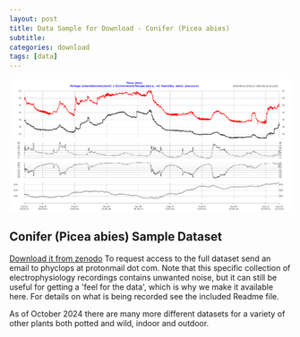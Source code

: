 ```yaml
---
layout: post
title: Data Sample for Download - Conifer (Picea abies)
subtitle: 
categories: download
tags: [data]
---
```


![Conifer](/assets/images/ConiferC-early-august-2023.png)

## Conifer (Picea abies) Sample Dataset
[Download it from zenodo](https://zenodo.org/doi/10.5281/zenodo.10557077)
To request access to the full dataset send an email to phyclops at protonmail dot com. Note that this specific collection of electrophysiology recordings contains unwanted noise, but it can still be useful for getting a 'feel for the data', which is why we make it available here. For details on what is being recorded see the included Readme file. 

As of October 2024 there are many more different datasets for a variety of other plants both potted and wild, indoor and outdoor.
<br/>
